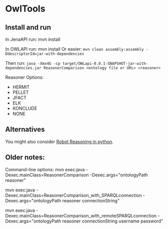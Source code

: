 # OwlTools

## Install and run
In JenaAPI run: mvn install

In OWLAPI run: mvn install 
Or easier: ```mvn clean assembly:assembly -DdescriptorId=jar-with-dependencies```  

Then run: ```java -Xmx4G -cp target/OWLapi-0.0.1-SNAPSHOT-jar-with-dependencies.jar ReasonerComparison <ontology file or URL> <reasoner>```  

Reasoner Options:
* HERMIT
* PELLET
* JFACT
* ELK
* KONCLUDE
* NONE

## Alternatives
You might also consider [Robot Reasoning in python](https://robot.obolibrary.org/reason).

## Older notes:
Command-line options:
mvn exec:java -Dexec.mainClass=ReasonerComparison -Dexec.args="ontologyPath reasoner"

mvn exec:java -Dexec.mainClass=ReasonerComparison_with_SPARQLconnection -Dexec.args="ontologyPath reasoner connectionString"

mvn exec:java -Dexec.mainClass=ReasonerComparison_with_remoteSPARQLconnection -Dexec.args="ontologyPath reasoner connectionString username password"

